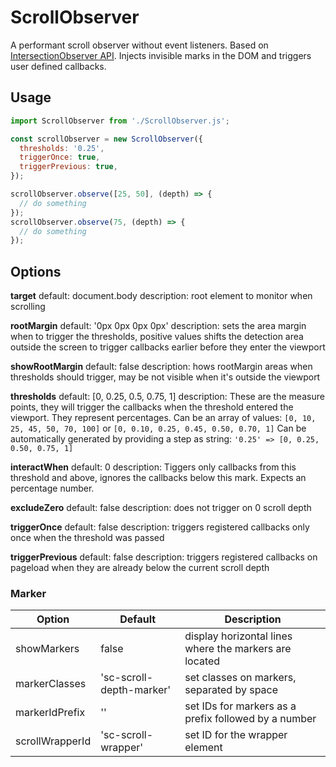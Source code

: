 # ScrollObserver

A performant scroll observer without event listeners.
Based on [IntersectionObserver API](https://developer.mozilla.org/en-US/docs/Web/API/Intersection_Observer_API). Injects invisible marks in the DOM and triggers user defined callbacks.

## Usage

```js
import ScrollObserver from './ScrollObserver.js';

const scrollObserver = new ScrollObserver({
  thresholds: '0.25',
  triggerOnce: true,
  triggerPrevious: true,
});

scrollObserver.observe([25, 50], (depth) => {
  // do something
});
scrollObserver.observe(75, (depth) => {
  // do something
});
```

## Options

**target**
default: document.body
description: root element to monitor when scrolling

**rootMargin**
default: '0px 0px 0px 0px'
description: sets the area margin when to trigger the thresholds, positive values shifts the detection area outside the screen to trigger callbacks earlier before they enter the viewport

**showRootMargin**
default: false
description: hows rootMargin areas when thresholds should trigger, may be not visible when it's outside the viewport

**thresholds**
default: [0, 0.25, 0.5, 0.75, 1]
description: These are the measure points, they will trigger the callbacks when the threshold entered the viewport. They represent percentages. Can be an array of values:
`[0, 10, 25, 45, 50, 70, 100]` or `[0, 0.10, 0.25, 0.45, 0.50, 0.70, 1]`
Can be automatically generated by providing a step as string:
`'0.25' => [0, 0.25, 0.50, 0.75, 1]`

**interactWhen**
default: 0
description: Tiggers only callbacks from this threshold and above, ignores the callbacks below this mark. Expects an percentage number.

**excludeZero**
default: false
description: does not trigger on 0 scroll depth

**triggerOnce**
default: false
description: triggers registered callbacks only once when the threshold was passed

**triggerPrevious**
default: false
description: triggers registered callbacks on pageload when they are already below the current scroll depth

### Marker

| Option          | Default                  | Description                                            |
| --------------- | ------------------------ | ------------------------------------------------------ |
| showMarkers     | false                    | display horizontal lines where the markers are located |
| markerClasses   | 'sc-scroll-depth-marker' | set classes on markers, separated by space             |
| markerIdPrefix  | ''                       | set IDs for markers as a prefix followed by a number   |
| scrollWrapperId | 'sc-scroll-wrapper'      | set ID for the wrapper element                         |
